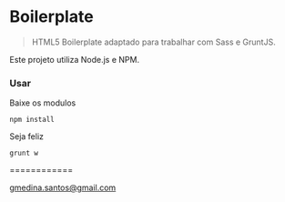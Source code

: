 # Boilerplate

> HTML5 Boilerplate adaptado para trabalhar com Sass e GruntJS.

Este projeto utiliza Node.js e NPM.

### Usar

Baixe os modulos

```shell
npm install
```

Seja feliz

```shell
grunt w
```

============

gmedina.santos@gmail.com
